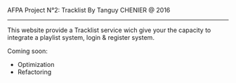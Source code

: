 AFPA Project N°2: Tracklist
By Tanguy CHENIER @ 2016
***************************
This website provide a Tracklist service wich give your the capacity to
integrate a playlist system, login & register system.

Coming soon:
- Optimization
- Refactoring

